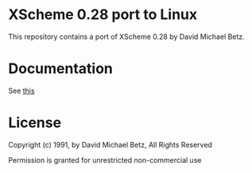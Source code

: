 XScheme 0.28 port to Linux
==========================

This repository contains a port of XScheme 0.28 by David Michael Betz.

# Documentation

See [this](https://github.com/mrroman/xscheme/edit/master/xscheme.doc)


# License

Copyright (c) 1991, by David Michael Betz, All Rights Reserved

Permission is granted for unrestricted non-commercial use

